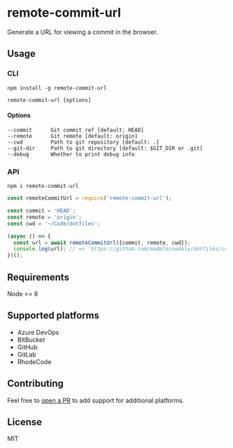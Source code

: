 # remote-commit-url

Generate a URL for viewing a commit in the browser.

## Usage

### CLI

``` shell
npm install -g remote-commit-url
```

``` shell
remote-commit-url [options]
```

#### Options

``` shell
--commit      Git commit ref [default: HEAD]
--remote      Git remote [default: origin]
--cwd         Path to git repository [default: .]
--git-dir     Path to git directory [default: $GIT_DIR or .git]
--debug       Whether to print debug info
```

### API

``` shell
npm i remote-commit-url
```

``` jsx
const remoteCommitUrl = require('remote-commit-url');

const commit = 'HEAD';
const remote = 'origin';
const cwd = '~/Code/dotfiles';

(async () => {
  const url = await remoteCommitUrl({commit, remote, cwd});
  console.log(url); // => 'https://github.com/madeleinedaly/dotfiles/commit/HEAD'
})();
```

## Requirements

Node >= 8

## Supported platforms
* Azure DevOps
* BitBucket
* GitHub
* GitLab
* RhodeCode

## Contributing

Feel free to [open a PR](https://github.com/madeleinedaly/remote-commit-url/compare) to add support for additional platforms.

## License

MIT
